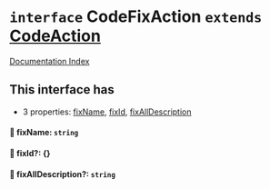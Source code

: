 # `interface` CodeFixAction `extends` [CodeAction](../private.interface.CodeAction/README.md)

[Documentation Index](../README.md)

## This interface has

- 3 properties:
[fixName](#-fixname-string),
[fixId](#-fixid-),
[fixAllDescription](#-fixalldescription-string)


#### 📄 fixName: `string`



#### 📄 fixId?: \{}



#### 📄 fixAllDescription?: `string`



